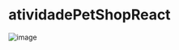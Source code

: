 # atividadePetShopReact

![image](https://github.com/user-attachments/assets/d0d55623-06c5-4a5f-b299-3aa9470f2c1a)
